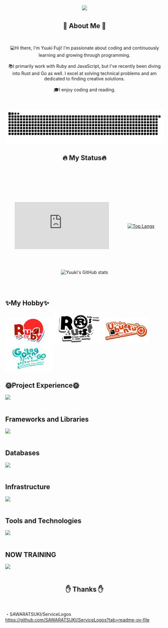 <h1 align="center">
  <a href="https://git.io/typing-svg">
    <img src="https://readme-typing-svg.herokuapp.com/?lines=Hello,+There!+👋;Nice+to+meet+you!&center=true&size=30">
  </a>
</h1>

<h2 align="center">🍰 About Me 🍰</h2>
<br />
<p align="center">
💻Hi there, I'm Yuuki Fuji! I'm passionate about coding and continuously learning and growing through programming.
<br /><br />
📚I primarily work with Ruby and JavaScript, but I've recently been diving into Rust and Go as well. I excel at solving technical problems and am dedicated to finding creative solutions.
<br /><br />
  🎓I enjoy coding and reading.
</p>

<br /><br />
![](https://raw.githubusercontent.com/yuuki-fuji/yuuki-fuji/output/github-contribution-grid-snake.svg)
  
  
  <h2 align="center">🔥 My Status🔥</h2>
  <br /><br />
  <div align=center>
  
   <br /><br />
 <div style="display: flex; align-items: center; justify-content: space-around;">
     
  ![](https://github-stats-evirunurm.vercel.app/api/stats.js?username=yuuki-fuji)

  [![Top Langs](https://github-readme-stats.vercel.app/api/top-langs/?username=yuuki-fuji&layout=compact&theme=onedark)](https://github.com/anuraghazra/github-readme-stats)

</div>

  <br /><br />
  ![Yuuki's GitHub stats](https://github-readme-stats.vercel.app/api?username=yuuki-fuji&show_icons=true&theme=onedark)

  </div>
  <br /><br />

## ✨My Hobby✨
<div align="left">
  
  <img src="./image/Ruby.png" width="150" style="display: inline-block;">
  <img src="./image/Rust.png" width="150" style="display: inline-block;">
  <img src="./image/Ubuntu.png" width="150" style="display: inline-block;">
  <img src="./image/Golang.png" width="150" style="display: inline-block;">

</div>

## 🌞Project Experience🌞
<img src="https://skillicons.dev/icons?i=ruby,js,typescript,cs,php,next,react,laravel,vue,nodejs" /> <br /><br />

## Frameworks and Libraries
<img src="https://skillicons.dev/icons?i=rails,laravel,cake" /> <br /><br />

## Databases
<img src="https://skillicons.dev/icons?i=mongodb,sqlite,mysql,postgres" /> <br /><br />

## Infrastructure
<img src="https://skillicons.dev/icons?i=aws,nginx,linux,ubuntu,arch" /> <br /><br />

## Tools and Technologies
<img src="https://skillicons.dev/icons?i=docker,github,vscode,postman" /> <br /><br />

## NOW TRAINING
<img src="https://skillicons.dev/icons?i=rust,go,bun,deno,python" /> <br /><br />


<h2 align="center">✋ Thanks ✋</h2>
<br />

・SAWARATSUKI/ServiceLogos<br />
https://github.com/SAWARATSUKI/ServiceLogos?tab=readme-ov-file
